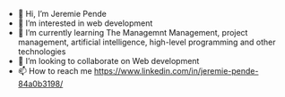 - 👋 Hi, I’m Jeremie Pende 
- 👀 I’m interested in  web development
- 🌱 I’m currently learning  The Managemnt Management, project management, artificial intelligence, high-level programming and other technologies
- 💞️ I’m looking to collaborate on Web development
- 📫 How to reach me https://www.linkedin.com/in/jeremie-pende-84a0b3198/

<!---
JeremiePende/JeremiePende is a ✨ special ✨ repository because its `README.md` (this file) appears on your GitHub profile.
You can click the Preview link to take a look at your changes.
--->
